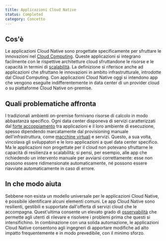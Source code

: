 ```yaml
---
title: Applicazioni Cloud Native
status: Completed
category: Concetto
---
```


## Cos'è
Le applicazioni Cloud Native sono progettate specificamente per sfruttare le innovazioni nel [Cloud Computing](/it/cloud_computing/). Queste applicazioni si integrano facilmente con le rispettive architetture cloud sfruttandone le risorse e le capacità in termini di [scalabilità](/it/scalability/). La definizione si riferisce anche ad applicazioni che sfruttano le innovazioni in ambito infrastrutturale, introdotte dal Cloud Computing. Con applicazioni Cloud Native oggi si intendono app che vengono eseguite indifferentemente in data center di un provider cloud o su piattaforme Cloud Native on-premise.

## Quali problematiche affronta
I tradizionali ambienti on-premise fornivano risorse di calcolo in modo abbastanza specifico. Ogni data center disponeva di servizi caratterizzati dal [forte accoppiamento](/it/tightly_coupled_architectures/) tra applicazioni e il loro ambiente di esecuzione, spesso dipendendo marcatamente dal provisioning manuale dell'infrastruttura, come [macchine virtuali](/it/virtual_machine/) e servizi. Questo, a sua volta, vincolava gli sviluppatori e le loro applicazioni a quel data center specifico. Ma le applicazioni non progettate per il cloud non potevano sfruttarne le capacità di resilienza e scalabilità; si pensi, per esempio, alle app che richiedendo un intervento manuale per avviarsi correttamente: esse non possono essere ridimensionate automaticamente, né possono essere riavviate automaticamente in caso di errore.

## In che modo aiuta
Sebbene non esista un modello universale per le applicazioni Cloud Native, è possibile identificare alcuni elementi comuni. Le app Cloud Native sono resilienti, gestibili e supportate dall'offerta di servizi cloud che le accompagna. Quest'ultima consente un elevato grado di [osservabilità](/it/observability/) che permette agli utenti di rilevare e risolvere i problemi prima che questi si intensifichino. In combinazione con una solida automazione, le applicazioni Cloud Native consentono agli ingegneri di apportare modifiche ad alto impatto frequentemente e in modo prevedibile, con il minimo sforzo.
